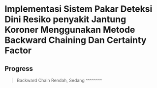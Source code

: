 # Implementasi Sistem Pakar Deteksi Dini Resiko penyakit Jantung Koroner  Menggunakan Metode Backward Chaining  Dan Certainty Factor

## Progress 
> Backward Chain Rendah, Sedang ^^^^^^^^ 

